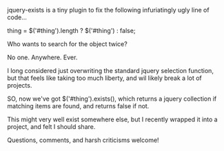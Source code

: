 jquery-exists is a tiny plugin to fix the following infuriatingly ugly line of code...

thing = $('#thing').length ? $('#thing') : false;

Who wants to search for the object twice?

No one. Anywhere. Ever.

I long considered just overwriting the standard jquery selection function, but that feels like taking too much liberty, and wil likely break a lot of projects.

SO, now we've got $('#thing').exists(), which returns a jquery collection if matching items are found, and returns false if not.

This might very well exist somewhere else, but I recently wrapped it into a project, and felt I should share.

Questions, comments, and harsh criticisms welcome!